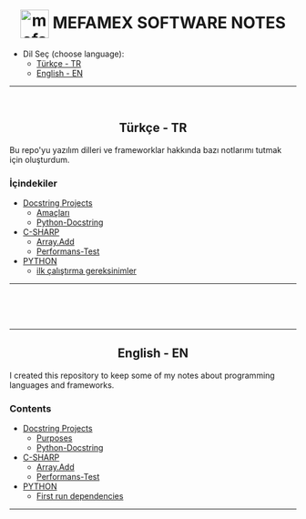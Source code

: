 <h1 align="center">
    <img align="center" src="https://mefamex.com/src/assets/images/mfmx_symbol/mefamex_logo_bgb.webp" alt="mefamex_Website" height="auto" width="50" /> 
    MEFAMEX SOFTWARE NOTES 
</h1>

* Dil Seç (choose language):
    - [Türkçe - TR](#tr) 
    - [English - EN](#en) 


<hr>
<br>


<h2 align="center" id="tr"> Türkçe - TR</h2>

Bu repo'yu yazılım dilleri ve frameworklar hakkında bazı notlarımı tutmak için oluşturdum.


### İçindekiler

* [Docstring Projects](Docstring-projects/readme.md)
    - [Amaçları](Docstring-projects/readme.md#amaçları)
    - [Python-Docstring](Docstring-projects/PYTHON-DOCSTRING.readme.tr.md)
* [C-SHARP](c-sharp/readme.md)
    - [Array.Add](c-sharp/readme.md/##Array.Adddd)
    - [Performans-Test](c-sharp/readme.md/##Performans-Test)
* [PYTHON](python/readme.md)
    - [ilk çalıştırma gereksinimler](python/README.md#first-run-dependencies)

<hr>



<br><br><br>



<hr>

<h2 align="center" id="en"> English - EN</h2>

I created this repository to keep some of my notes about programming languages and frameworks.


### Contents

* [Docstring Projects](Docstring-projects/readme.md)
    - [Purposes](Docstring-projects/readme.md#purposes)
    - [Python-Docstring](Docstring-projects/PYTHON-DOCSTRING.readme.en.md)
* [C-SHARP](c-sharp/readme.md)
    - [Array.Add](c-sharp/readme.md/##Array.Adddd)
    - [Performans-Test](c-sharp/readme.md/##Performans-Test)
* [PYTHON](python/readme.md)
    - [First run dependencies](python/README.md#first-run-dependencies)

<hr>